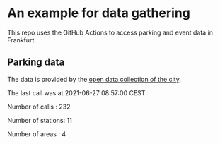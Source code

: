 # An example for data gathering

This repo uses the GitHub Actions to access parking and event data in Frankfurt.

## Parking data
The data is provided by the [open data collection of the city](https://www.offenedaten.frankfurt.de/).

The last call was at 2021-06-27 08:57:00 CEST

Number of calls   : 232

Number of stations:  11

Number of areas   :   4

